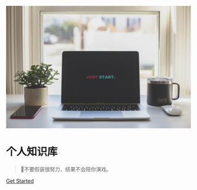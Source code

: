 <!-- _coverpage.md --> 

![](logo.jpeg)

# **个人知识库**

> 💪不要假装很努力，结果不会陪你演戏。

 [Get Started](README.md) 